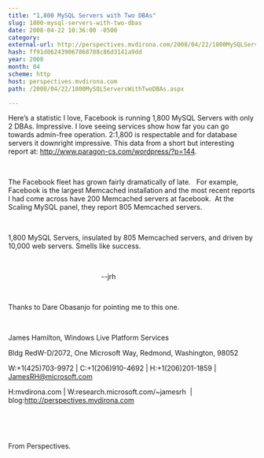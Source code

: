 ```yaml
---
title: "1,800 MySQL Servers with Two DBAs"
slug: 1800-mysql-servers-with-two-dbas
date: 2008-04-22 10:36:00 -0500
category: 
external-url: http://perspectives.mvdirona.com/2008/04/22/1800MySQLServersWithTwoDBAs.aspx
hash: ff91d062439067868788c86d3141a9dd
year: 2008
month: 04
scheme: http
host: perspectives.mvdirona.com
path: /2008/04/22/1800MySQLServersWithTwoDBAs.aspx

---
```



Here’s a statistic I love, Facebook is running
1,800 MySQL Servers with only 2 DBAs. Impressive. I love seeing services show how
far you can go towards admin-free operation. 2:1,800 is respectable and for database
servers it downright impressive. This data from a short but interesting report at: http://www.paragon-cs.com/wordpress/?p=144. 




 




The Facebook fleet has grown fairly dramatically
of late.   For example, Facebook is the largest Memcached
installation and the most recent
reports I had come across have 200
Memcached servers at facebook.
 At the Scaling
MySQL panel, they report 805 Memcached
servers. 




 




1,800 MySQL Servers, insulated by 805 Memcached
servers, and driven by 10,000 web servers. Smells like success.




 




                                               
--jrh




 




Thanks to Dare
Obasanjo for pointing me to this
one.




 




James Hamilton, Windows
Live Platform Services 

Bldg RedW-D/2072, One Microsoft Way, Redmond, Washington, 98052 

W:+1(425)703-9972 | C:+1(206)910-4692 | H:+1(206)201-1859 | JamesRH@microsoft.com 





H:mvdirona.com |
W:research.microsoft.com/~jamesrh 
| blog:http://perspectives.mvdirona.com





 






 









From Perspectives.
